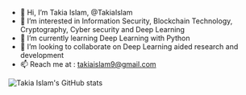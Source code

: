 - 👋 Hi, I’m Takia Islam, @TakiaIslam
- 👀 I’m interested in Information Security, Blockchain Technology, Cryptography, Cyber security and Deep Learning
- 🌱 I’m currently learning Deep Learning with Python
- 💞️ I’m looking to collaborate on Deep Learning aided research and development
- 📫 Reach me at : takiaislam9@gmail.com


![Takia Islam's GitHub stats](https://github-readme-stats.vercel.app/api?username=TakiaIslam&show_icons=true&theme=dark)

<!---
TakiaIslam/TakiaIslam is a ✨ special ✨ repository because its `README.md` (this file) appears on your GitHub profile.
You can click the Preview link to take a look at your changes.
--->
